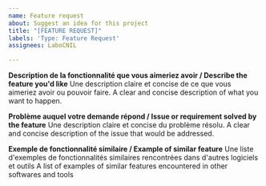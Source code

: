 ```yaml
---
name: Feature request
about: Suggest an idea for this project
title: "[FEATURE REQUEST]"
labels: 'Type: Feature Request'
assignees: LaboCNIL

---
```


**Description de la fonctionnalité que vous aimeriez avoir / Describe the feature you'd like**
Une description claire et concise de ce que vous aimeriez avoir ou pouvoir faire.
A clear and concise description of what you want to happen.

**Problème auquel votre demande répond / Issue or requirement solved by the feature**
Une description claire et concise du problème résolu.
A clear and concise description of the issue that would be addressed.

**Exemple de fonctionnalité similaire / Example of similar feature**
Une liste d'exemples de fonctionnalités similaires rencontrées dans d'autres logiciels et outils
A list of examples of similar features encountered in other softwares and tools
